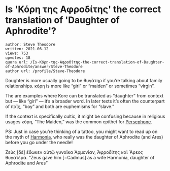 # Is 'Κόρη της Αφροδίτης' the correct translation of 'Daughter of Aphrodite'?

	author: Steve Theodore
	written: 2021-06-12
	views: 753
	upvotes: 18
	quora url: /Is-Κόρη-της-Αφροδίτης-the-correct-translation-of-Daughter-of-Aphrodite/answer/Steve-Theodore
	author url: /profile/Steve-Theodore


Daughter is more usually going to be θυγάτηρ if you’re talking about family relationships. κόρη is more like “girl” or “maiden” or sometimes “virgin”.

The are examples where Kore can be translated as “daughter” from context but — like “girl” — it’s a broader word. In later texts it’s often the counterpart of παῖς, “boy” and both are euphemisms for “slave.”

If the context is specifically cultic, it might be confusing because in religious usages κόρη, “The Maiden,” was the common epithet for [Persephone](https://www.theoi.com/Khthonios/Persephone.html).

PS: Just in case you’re thinking of a tattoo, you might want to read up on the myth of [Harmonia](https://www.theoi.com/Ouranios/Harmonia.html), who really was the daughter of Aphrodite (and Ares) before you go under the needle!

Ζεὺς [δὲ] ἔδωκεν αὐτῷ γυναῖκα Ἁρμονίαν, Ἀφροδίτης καὶ Ἄρεος θυγατέρα.
“Zeus gave him [=Cadmus] as a wife Harmonia, daughter of Aphrodite and Ares”

